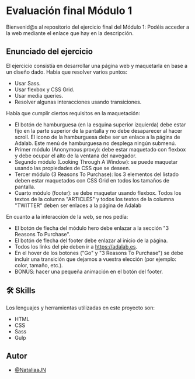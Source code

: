 # Evaluación final Módulo 1

Bienvenid@s al repositorio del ejercicio final del Módulo 1:
Podéis acceder a la web mediante el enlace que hay en la descripción.

## Enunciado del ejercicio

El ejercicio consistía en desarrollar una página web y maquetarla en base a un diseño dado. Había que resolver varios
puntos:

- Usar Sass.
- Usar flexbox y CSS Grid.
- Usar media queries.
- Resolver algunas interacciones usando transiciones.

Había que cumplir ciertos requisitos en la maquetación:

- El botón de hamburguesa (en la esquina superior izquierda) debe estar fijo en la parte superior de la pantalla y no debe desaparecer al hacer scroll. El icono de la hamburguesa debe ser un enlace a la página de Adalab. Este menú de hamburguesa no desplega ningún submenú.
- Primer módulo (Anonymous proxy): debe estar maquetado con flexbox y debe ocupar el alto de la ventana del navegador.
- Segundo módulo (Looking Through A Window): se puede maquetar usando las propiedades de CSS que se deseen.
- Tercer módulo (3 Reasons To Purchase): los 3 elementos del listado deben estar maquetados con CSS Grid en todos los tamaños de pantalla.
- Cuarto módulo (footer): se debe maquetar usando flexbox. Todos los textos de la columna "ARTICLES" y todos los textos de la columna "TWITTER" deben ser enlaces a la página de Adalab

En cuanto a la interacción de la web, se nos pedía:

- El botón de flecha del módulo hero debe enlazar a la sección "3 Reasons To Purchase".
- El botón de flecha del footer debe enlazar al inicio de la página.
- Todos los links del pie deben ir a https://adalab.es.
- En el hover de los botones ("Go" y "3 Reasons To Purchase") se debe incluir una transición que
  dejamos a vuestra elección (por ejemplo: color, tamaño, etc.).
- BONUS: hacer una pequeña animación en el botón del footer.

## 🛠 Skills

Los lenguajes y herramientas utilizadas en este proyecto son:

- HTML
- CSS
- Sass
- Gulp

## Autor

- [@NataliaaJN](https://github.com/NataliaaJN)
